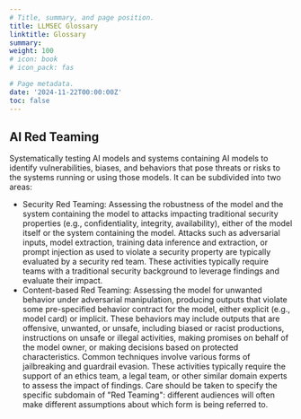 ```yaml
---
# Title, summary, and page position.
title: LLMSEC Glossary
linktitle: Glossary
summary: 
weight: 100
# icon: book
# icon_pack: fas

# Page metadata.
date: '2024-11-22T00:00:00Z'
toc: false
---
```


## AI Red Teaming

Systematically testing AI models and systems containing AI models to identify vulnerabilities, biases, and behaviors that pose threats or risks to the systems running or using those models.  It can be subdivided into two areas:
* Security Red Teaming: Assessing the robustness of the model and the system containing the model to attacks impacting traditional security properties (e.g., confidentiality, integrity, availability), either of the model itself or the system containing the model.  Attacks such as adversarial inputs, model extraction, training data inference and extraction, or prompt injection as used to violate a security property are typically evaluated by a security red team. These activities typically require teams with a traditional security background to leverage findings and evaluate their impact.
* Content-based Red Teaming: Assessing the model for unwanted behavior under adversarial manipulation, producing outputs that violate some pre-specified behavior contract for the model, either explicit (e.g., model card) or implicit. These behaviors may include outputs that are offensive, unwanted, or unsafe, including biased or racist productions, instructions on unsafe or illegal activities, making promises on behalf of the model owner, or making decisions based on protected characteristics.  Common techniques involve various forms of jailbreaking and guardrail evasion.  These activities typically require the support of an ethics team, a legal team, or other similar domain experts to assess the impact of findings.
Care should be taken to specify the specific subdomain of "Red Teaming": different audiences will often make different assumptions about which form is being referred to.